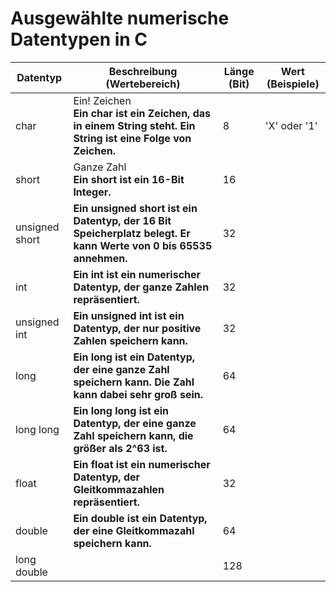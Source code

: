 # Ausgew&auml;hlte numerische Datentypen in C





| Datentyp | Beschreibung (Wertebereich) | L&auml;nge (Bit) | Wert (Beispiele) |
| -------- | --------------------------- | ---------------- | ---------------- |
| char     | Ein! Zeichen<br />**Ein char ist ein Zeichen, das in einem String steht. Ein String ist eine Folge von Zeichen.** | 8                | 'X' oder '1'     |
| short  | Ganze Zahl<br />**Ein short ist ein 16-Bit Integer.** | 16 |  |
| unsigned short | **Ein unsigned short ist ein Datentyp, der 16 Bit Speicherplatz belegt. Er kann Werte von 0 bis 65535 annehmen.** | 32 | |
| int | **Ein int ist ein numerischer Datentyp, der ganze Zahlen repräsentiert.** | 32 | |
| unsigned int | **Ein unsigned int ist ein Datentyp, der nur positive Zahlen speichern kann.** | 32 | |
| long | **Ein long ist ein Datentyp, der eine ganze Zahl speichern kann. Die Zahl kann dabei sehr groß sein.** | 64 | |
| long long | **Ein long long ist ein Datentyp, der eine ganze Zahl speichern kann, die größer als 2^63 ist.** | 64 | |
| float | **Ein float ist ein numerischer Datentyp, der Gleitkommazahlen repräsentiert.** | 32 | |
| double | **Ein double ist ein Datentyp, der eine Gleitkommazahl speichern kann.** | 64 | |
| long double | | 128 |  |
